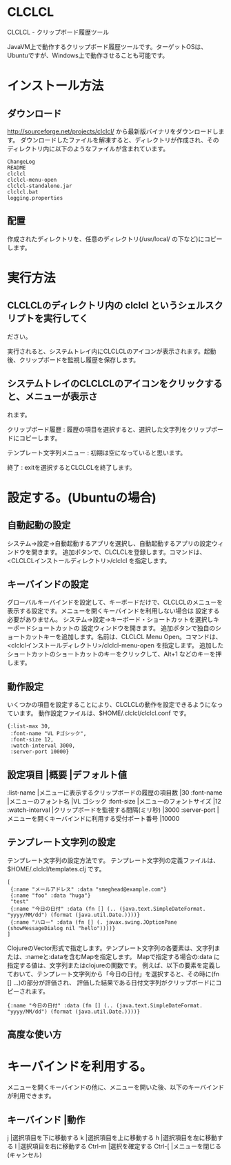 # CLCLCL

CLCLCL - クリップボード履歴ツール

JavaVM上で動作するクリップボード履歴ツールです。ターゲットOSは、Ubuntuですが、Windows上で動作させることも可能です。

# インストール方法

## ダウンロード

http://sourceforge.net/projects/clclcl/ から最新版バイナリをダウンロードします。
ダウンロードしたファイルを解凍すると、ディレクトリが作成され、そのディレクトリ内に以下のようなファイルが含まれています。


    ChangeLog
    README
    clclcl
    clclcl-menu-open
    clclcl-standalone.jar
    clclcl.bat
    logging.properties


## 配置

作成されたディレクトリを、任意のディレクトリ(/usr/local/ の下など)にコピーします。


# 実行方法

## CLCLCLのディレクトリ内の clclcl というシェルスクリプトを実行してく
   ださい。

実行されると、システムトレイ内にCLCLCLのアイコンが表示されます。起動後、クリップボードを監視し履歴を保存します。

## システムトレイのCLCLCLのアイコンをクリックすると、メニューが表示さ
   れます。

クリップボード履歴
:    履歴の項目を選択すると、選択した文字列をクリップボードにコピーします。

テンプレート文字列メニュー
:    初期は空になっていると思います。

終了
:    exitを選択するとCLCLCLを終了します。

# 設定する。(Ubuntuの場合)

## 自動起動の設定

システム→設定→自動起動するアプリを選択し、自動起動するアプリの設定ウィンドウを開きます。
追加ボタンで、CLCLCLを登録します。コマンドは、<CLCLCLインストールディレクトリ>/clclcl を指定します。

## キーバインドの設定

グローバルキーバインドを設定して、キーボードだけで、CLCLCLのメニューを表示する設定です。メニューを開くキーバインドを利用しない場合は
設定する必要がありません。
システム→設定→キーボード・ショートカットを選択しキーボードショートカットの
設定ウィンドウを開きます。
追加ボタンで独自のショートカットキーを追加します。名前は、CLCLCL Menu Open。コマンドは、
<clclclインストールディレクトリ>/clclcl-menu-open を指定します。
追加したショートカットのショートカットのキーをクリックして、Alt+1 などのキーを押します。

## 動作設定

いくつかの項目を設定することにより、CLCLCLの動作を設定できるようになっています。
動作設定ファイルは、$HOME/.clclcl/clclcl.conf です。

    {:list-max 30,
     :font-name "VL Pゴシック",
     :font-size 12,
     :watch-interval 3000,
     :server-port 10000}

設定項目          |概要                                               |デフォルト値
------------------------------------------------------------------------------------
:list-name        |メニューに表示するクリップボードの履歴の項目数     |30
:font-name        |メニューのフォント名                               |VL ゴシック
:font-size        |メニューのフォントサイズ                           |12
:watch-interval   |クリップボードを監視する間隔(ミリ秒)               |3000
:server-port      |メニューを開くキーバインドに利用する受付ポート番号 |10000

## テンプレート文字列の設定

テンプレート文字列の設定方法です。
テンプレート文字列の定義ファイルは、$HOME/.clclcl/templates.clj です。

    [
     {:name "メールアドレス" :data "smeghead@example.com"}
     {:name "foo" :data "huga"}
     "test"
     {:name "今日の日付" :data (fn [] (.. (java.text.SimpleDateFormat. "yyyy/MM/dd") (format (java.util.Date.))))}
     {:name "ハロー" :data (fn [] (. javax.swing.JOptionPane (showMessageDialog nil "hello"))))}
    ]


ClojureのVector形式で指定します。テンプレート文字列の各要素は、文字列または、:nameと:dataを含むMapを指定します。
Mapで指定する場合の:data に指定する値は、文字列またはclojureの関数です。
例えば、以下の要素を定義しておいて、テンプレート文字列から「今日の日付」を選択すると、その時に(fn [] ...)の部分が評価され、
評価した結果である日付文字列がクリップボードにコピーされます。

    {:name "今日の日付" :data (fn [] (.. (java.text.SimpleDateFormat. "yyyy/MM/dd") (format (java.util.Date.))))}


## 高度な使い方

# キーバインドを利用する。

メニューを開くキーバインドの他に、メニューを開いた後、以下のキーバインドが利用できます。

キーバインド |動作
--------------------------------------------
j            |選択項目を下に移動する
k            |選択項目を上に移動する
h            |選択項目を左に移動する
l            |選択項目を右に移動する
Ctrl-m       |選択を確定する
Ctrl-[       |メニューを閉じる(キャンセル)



